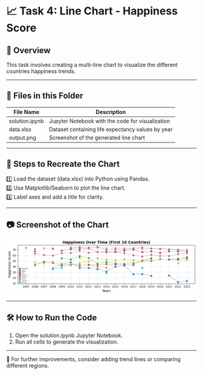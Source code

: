 # 📈 Task 4: Line Chart - Happiness Score
## 📌 Overview  
This task involves creating a multi-line chart to visualize the different countries happiness trends. 

---

## 📂 Files in this Folder

| File Name         | Description                                    |
|------------------|--------------------------------|
| solution.ipynb | Jupyter Notebook with the code for visualization |
| data.xlsx       | Dataset containing life expectancy values by year |
| output.png     | Screenshot of the generated line chart |

---


## 📜 Steps to Recreate the Chart
1️⃣ Load the dataset (data.xlsx) into Python using Pandas.  
2️⃣ Use Matplotlib/Seaborn to plot the line chart.  
3️⃣ Label axes and add a title for clarity.  

---

## 📷 Screenshot of the Chart
![Happiness Score](output.png)

---

## 🛠 How to Run the Code
1. Open the solution.ipynb Jupyter Notebook.
2. Run all cells to generate the visualization.

---

🔗 For further improvements, consider adding trend lines or comparing different regions.
